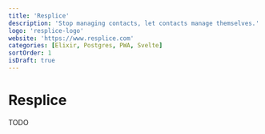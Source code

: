```yaml
---
title: 'Resplice'
description: 'Stop managing contacts, let contacts manage themselves.'
logo: 'resplice-logo'
website: 'https://www.resplice.com'
categories: [Elixir, Postgres, PWA, Svelte]
sortOrder: 1
isDraft: true
---
```


# Resplice

TODO
